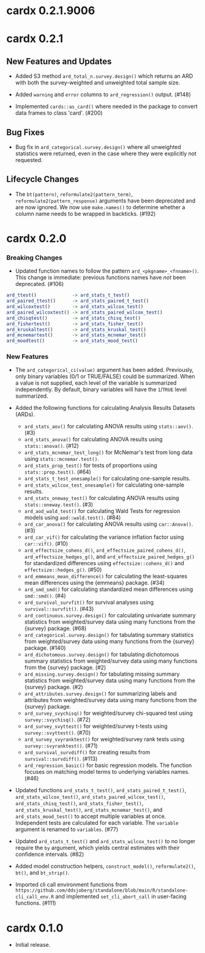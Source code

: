 # cardx 0.2.1.9006

# cardx 0.2.1

## New Features and Updates

* Added S3 method `ard_total_n.survey.design()` which returns an ARD with both the survey-weighted and unweighted total sample size.

* Added `warning` and `error` columns to `ard_regression()` output. (#148)

* Implemented `cards::as_card()` where needed in the package to convert data frames to class 'card'. (#200)

## Bug Fixes

* Bug fix in `ard_categorical.survey.design()` where all unweighted statistics were returned, even in the case where they were explicitly not requested.

## Lifecycle Changes

* The `bt(pattern)`, `reformulate2(pattern_term)`, `reformulate2(pattern_response)` arguments have been deprecated and are now ignored. We now use `make.names()` to determine whether a column name needs to be wrapped in backticks. (#192)

# cardx 0.2.0

### Breaking Changes

* Updated function names to follow the pattern `ard_<pkgname>_<fnname>()`. This change is immediate: previous functions names have _not_ been deprecated. (#106)

```r
ard_ttest()             -> ard_stats_t_test()
ard_paired_ttest()      -> ard_stats_paired_t_test()
ard_wilcoxtest()        -> ard_stats_wilcox_test()
ard_paired_wilcoxtest() -> ard_stats_paired_wilcox_test()
ard_chisqtest()         -> ard_stats_chisq_test()
ard_fishertest()        -> ard_stats_fisher_test()
ard_kruskaltest()       -> ard_stats_kruskal_test()
ard_mcnemartest()       -> ard_stats_mcnemar_test()
ard_moodtest()          -> ard_stats_mood_test()
```

### New Features

* The `ard_categorical_ci(value)` argument has been added. Previously, only binary variables (0/1 or TRUE/FALSE) could be summarized. When a value is not supplied, each level of the variable is summarized independently. By default, binary variables will have the `1`/`TRUE` level summarized.

* Added the following functions for calculating Analysis Results Datasets (ARDs).
  - `ard_stats_aov()` for calculating ANOVA results using `stats::aov()`. (#3)
  - `ard_stats_anova()` for calculating ANOVA results using `stats::anova()`. (#12) 
  - `ard_stats_mcnemar_test_long()` for McNemar's test from long data using `stats::mcnemar.test()`. 
  - `ard_stats_prop_test()` for tests of proportions using `stats::prop.test()`. (#64)
  - `ard_stats_t_test_onesample()` for calculating one-sample results.
  - `ard_stats_wilcox_test_onesample()` for calculating one-sample results.
  - `ard_stats_oneway_test()` for calculating ANOVA results using `stats::oneway.test()`. (#3)
  - `ard_aod_wald_test()` for calculating Wald Tests for regression models using `aod::wald.test()`. (#84)
  - `ard_car_anova()` for calculating ANOVA results using `car::Anova()`. (#3)
  - `ard_car_vif()` for calculating the variance inflation factor using `car::vif()`. (#10)
  - `ard_effectsize_cohens_d()`, `ard_effectsize_paired_cohens_d()`, `ard_effectsize_hedges_g()`, and `ard_effectsize_paired_hedges_g()` for standardized differences using `effectsize::cohens_d()` and `effectsize::hedges_g()`. (#50)
  - `ard_emmeans_mean_difference()` for calculating the least-squares mean differences using the {emmeans} package. (#34)
  - `ard_smd_smd()` for calculating standardized mean differences using `smd::smd()`. (#4)
  - `ard_survival_survfit()` for survival analyses using `survival::survfit()`. (#43)
  - `ard_continuous.survey.design()` for calculating univariate summary statistics from weighted/survey data using many functions from the {survey} package. (#68)
  - `ard_categorical.survey.design()` for tabulating summary statistics from weighted/survey data using many functions from the {survey} package. (#140)
  - `ard_dichotomous.survey.design()` for tabulating dichotomous summary statistics from weighted/survey data using many functions from the {survey} package. (#2)
  - `ard_missing.survey.design()` for tabulating missing summary statistics from weighted/survey data using many functions from the {survey} package. (#2)
  - `ard_attributes.survey.design()` for summarizing labels and attributes from weighted/survey data using many functions from the {survey} package.
  - `ard_survey_svychisq()` for weighted/survey chi-squared test using `survey::svychisq()`. (#72)
  - `ard_survey_svyttest()` for weighted/survey t-tests using `survey::svyttest()`. (#70)
  - `ard_survey_svyranktest()` for weighted/survey rank tests using `survey::svyranktest()`. (#71)
  - `ard_survival_survdiff()` for creating results from `survival::survdiff()`. (#113)
  - `ard_regression_basic()` for basic regression models. The function focuses on matching model terms to underlying variables names. (#46)

* Updated functions `ard_stats_t_test()`, `ard_stats_paired_t_test()`, `ard_stats_wilcox_test()`, `ard_stats_paired_wilcox_test()`, `ard_stats_chisq_test()`, `ard_stats_fisher_test()`, `ard_stats_kruskal_test()`, `ard_stats_mcnemar_test()`, and `ard_stats_mood_test()` to accept multiple variables at once. Independent tests are calculated for each variable. The `variable` argument is renamed to `variables`. (#77)

* Updated `ard_stats_t_test()` and `ard_stats_wilcox_test()` to no longer require the `by` argument, which yields central estimates with their confidence intervals. (#82)

* Added model construction helpers, `construct_model()`, `reformulate2()`, `bt()`, and `bt_strip()`.

* Imported cli call environment functions from `https://github.com/ddsjoberg/standalone/blob/main/R/standalone-cli_call_env.R` and implemented `set_cli_abort_call` in user-facing functions. (#111)

# cardx 0.1.0

* Initial release.

